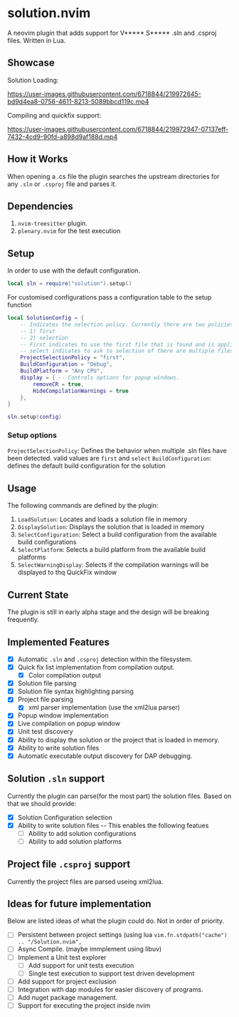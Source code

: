 # solution.nvim
A neovim plugin that adds support for V***** S***** .sln and .csproj files.
Written in Lua.

## Showcase
Solution Loading:

https://user-images.githubusercontent.com/6718844/219972645-bd9d4ea8-0756-4611-8213-5089bbcd119c.mp4

Compiling and quickfix support:

https://user-images.githubusercontent.com/6718844/219972947-07137eff-7432-4cd9-90fd-a898d9af188d.mp4



## How it Works
When opening a .cs file the plugin searches the upstream directories for any
`.sln` or `.csproj` file and parses it.

## Dependencies
1. `nvim-treesitter` plugin.
1. `plenary.nvim` for the test execution

## Setup
In order to use with the default configuration.
```lua
local sln = require("solution").setup()
```
For customised configurations pass a configuration table to the setup function

```lua
local SolutionConfig = {
    -- Indicates the selection policy. Currently there are two policies.
    -- 1) first
    -- 2) selection
    -- First indicates to use the first file that is found and is applicable
    -- select indicates to ask to selection of there are multiple files found
    ProjectSelectionPolicy = "first",
    BuildConfiguration = "Debug",
    BuildPlatform = "Any CPU",
    display = { -- Controls options for popup windows.
        removeCR = true,
        HideCompilationWarnings = true
    },
}

sln.setup(config)
```

### Setup options
`ProjectSelectionPolicy`: Defines the behavior when multiple .sln files have
been detected. valid values are `first` and `select`
`BuildConfiguration`: defines the default build configuration for the solution

## Usage
The following commands are defined by the plugin:
1. `LoadSolution`: Locates and loads a solution file in memory
1. `DisplaySolution`: Displays the solution that is loaded in memory
1. `SelectConfiguration`: Select a build configuration from the available build configurations
1. `SelectPlatform`: Selects a build platform from the available build platforms
1. `SelectWarningDisplay`: Selects if the compilation warnings will be displayed to thq QuickFix window


## Current State
The plugin is still in early alpha stage and the design will be breaking frequently.

## Implemented Features
- [x] Automatic `.sln` and `.csproj` detection within the filesystem.
- [x] Quick fix list implementation from compilation output.
    - [x] Color compilation output
- [x] Solution file parsing
- [x] Solution file syntax highlighting parsing
- [x] Project file parsing
    - [x] xml parser implementation (use the xml2lua parser)
- [x] Popup window implementation
- [x] Live compilation on popup window
- [x] Unit test discovery
- [x] Ability to display the solution or the project that is loaded in memory.
- [x] Ability to write solution files
- [x] Automatic executable output discovery for DAP debugging.

## Solution `.sln` support
Currently the plugin can parse(for the most part) the solution files. Based on
that we should provide:
- [x] Solution Configuration selection
- [x] Ability to write solution files -- This enables the following featues
    - [ ] Ability to add solution configurations
    - [ ] Ability to add solution platforms

## Project file `.csproj` support 
Currently the project files are parsed useing xml2lua.


## Ideas for future implementation
Below are listed ideas of what the plugin could do. Not in order of priority.
- [ ] Persistent between project settings (using lua `vim.fn.stdpath("cache") .. "/Solution.nvim",` 
- [ ] Async Compile. (maybe immplement using libuv)
- [ ] Implement a Unit test explorer
    - [ ] Add support for unit tests execution
    - [ ] Single test execution to support test driven development
- [ ] Add support for project exclusion
- [ ] Integration with dap modules for easier discovery of programs.
- [ ] Add nuget package management.
- [ ] Support for executing the project inside nvim
